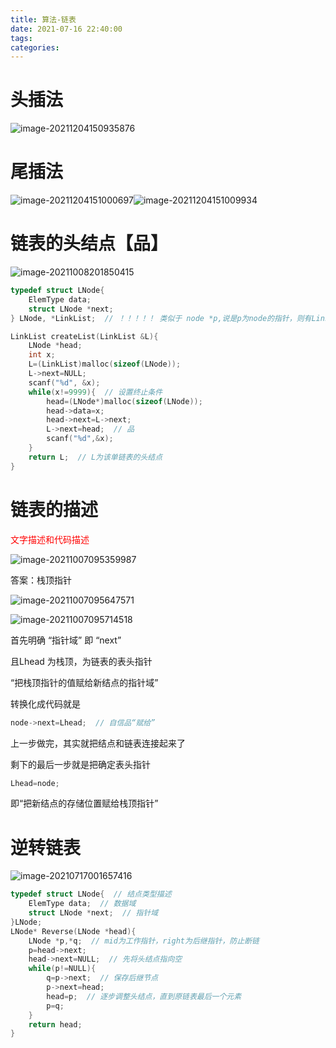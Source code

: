 ```yaml
---
title: 算法-链表
date: 2021-07-16 22:40:00
tags:
categories:
---
```




# 头插法

![image-20211204150935876](https://picgo-freejim.oss-cn-beijing.aliyuncs.com/to_upload/image-20211204150935876.png)



# 尾插法

![image-20211204151000697](https://picgo-freejim.oss-cn-beijing.aliyuncs.com/to_upload/image-20211204151000697.png)![image-20211204151009934](https://picgo-freejim.oss-cn-beijing.aliyuncs.com/to_upload/image-20211204151009934.png)





# 链表的头结点【品】

![image-20211008201850415](https://picgo-freejim.oss-cn-beijing.aliyuncs.com/to_upload/image-20211008201850415.png)



```c
typedef struct LNode{
	ElemType data;
	struct LNode *next;
} LNode, *LinkList;  // ！！！！！ 类似于 node *p,说是p为node的指针，则有LinkList是LNode的指针

LinkList createList(LinkList &L){
	LNode *head;
	int x;
	L=(LinkList)malloc(sizeof(LNode));
	L->next=NULL;
	scanf("%d", &x);
	while(x!=9999){  // 设置终止条件
		head=(LNode*)malloc(sizeof(LNode));
		head->data=x;
		head->next=L->next;
		L->next=head;  // 品
		scanf("%d",&x);
	}
	return L;  // L为该单链表的头结点
}
```





# 链表的描述

<font color=red>文字描述和代码描述</font>

![image-20211007095359987](https://picgo-freejim.oss-cn-beijing.aliyuncs.com/to_upload/image-20211007095359987.png)

答案：栈顶指针

![image-20211007095647571](https://picgo-freejim.oss-cn-beijing.aliyuncs.com/to_upload/image-20211007095647571.png)



![image-20211007095714518](https://picgo-freejim.oss-cn-beijing.aliyuncs.com/to_upload/image-20211007095714518.png)

首先明确 “指针域” 即 “next”

且Lhead 为栈顶，为链表的表头指针

“把栈顶指针的值赋给新结点的指针域”

转换化成代码就是

```c
node->next=Lhead;  // 自信品“赋给”
```

上一步做完，其实就把结点和链表连接起来了

剩下的最后一步就是把确定表头指针

```c
Lhead=node;
```

即“把新结点的存储位置赋给栈顶指针”







# 逆转链表

![image-20210717001657416](https://picgo-freejim.oss-cn-beijing.aliyuncs.com/to_upload/image-20210717001657416.png)

```c
typedef struct LNode{  // 结点类型描述
    ElemType data;  // 数据域
    struct LNode *next;  // 指针域
}LNode;
LNode* Reverse(LNode *head){
    LNode *p,*q;  // mid为工作指针，right为后继指针，防止断链
    p=head->next;
    head->next=NULL;  // 先将头结点指向空
    while(p!=NULL){
        q=p->next;  // 保存后继节点
        p->next=head;
        head=p;  // 逐步调整头结点，直到原链表最后一个元素
        p=q;
    }
    return head;
}
```



